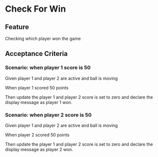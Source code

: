 # Check For Win

## Feature

Checking which player won the game

## Acceptance Criteria

### Scenario: when player 1 score is 50

  Given player 1 and player 2 are active
  and ball is moving 

  When player 1 scored 50 points

  Then update the player 1 
  and player 2 score is set 
  to zero and declare the 
  display message as player 1 won.

### Scenario: when player 2 score is 50

  Given player 1 and player 2 are active
  and ball is moving 

  When player 2 scored 50 points

  Then update the player 1 
  and player 2 score is set 
  to zero and declare the 
  display message as player 2 won.
